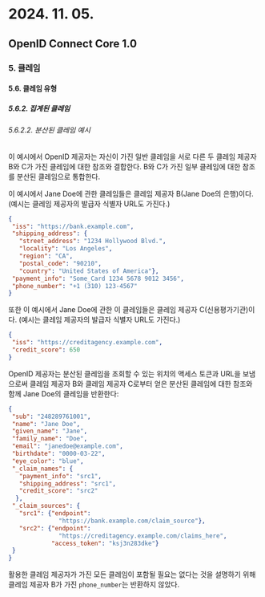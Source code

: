 # 2024. 11. 05.

## OpenID Connect Core 1.0

### 5. 클레임

#### 5.6. 클레임 유형

##### 5.6.2. 집계된 클레임

###### 5.6.2.2. 분산된 클레임 예시

이 예시에서 OpenID 제공자는 자신이 가진 일반 클레임을 서로 다른 두 클레임 제공자 B와 C가 가진 클레임에 대한 참조와 결합한다. B와 C가 가진 일부 클레임에 대한 참조를 분산된 클레임으로 통합한다.

이 예시에서 Jane Doe에 관한 클레임들은 클레임 제공자 B(Jane Doe의 은행)이다. (예시는 클레임 제공자의 발급자 식별자 URL도 가진다.)

```json
{
 "iss": "https://bank.example.com",
 "shipping_address": {
   "street_address": "1234 Hollywood Blvd.",
   "locality": "Los Angeles",
   "region": "CA",
   "postal_code": "90210",
   "country": "United States of America"},
 "payment_info": "Some_Card 1234 5678 9012 3456",
 "phone_number": "+1 (310) 123-4567"
}
```

또한 이 예시에서 Jane Doe에 관한 이 클레임들은 클레임 제공자 C(신용평가기관)이다. (예시는 클레임 제공자의 발급자 식별자 URL도 가진다.)

```json
{
 "iss": "https://creditagency.example.com",
 "credit_score": 650
}
```

OpenID 제공자는 분산된 클레임을 조회할 수 있는 위치의 액세스 토큰과 URL을 보냄으로써 클레임 제공자 B와 클레임 제공자 C로부터 얻은 분산된 클레임에 대한 참조와 함께 Jane Doe의 클레임을 반환한다:

```json
{
 "sub": "248289761001",
 "name": "Jane Doe",
 "given_name": "Jane",
 "family_name": "Doe",
 "email": "janedoe@example.com",
 "birthdate": "0000-03-22",
 "eye_color": "blue",
 "_claim_names": {
   "payment_info": "src1",
   "shipping_address": "src1",
   "credit_score": "src2"
  },
 "_claim_sources": {
   "src1": {"endpoint":
              "https://bank.example.com/claim_source"},
   "src2": {"endpoint":
              "https://creditagency.example.com/claims_here",
            "access_token": "ksj3n283dke"}
 }
}
```

활용한 클레임 제공자가 가진 모든 클레임이 포함될 필요는 없다는 것을 설명하기 위해 클레임 제공자 B가 가진 `phone_number`는 반환하지 않았다. 


